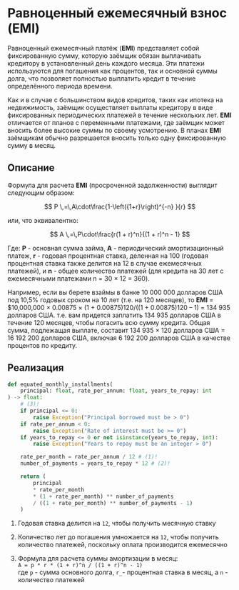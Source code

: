# Равноценный ежемесячный взнос (EMI)

Равноценный ежемесячный платёж (__EMI__) представляет собой фиксированную сумму, которую заёмщик обязан выплачивать кредитору в установленный день каждого месяца. Эти платежи используются для погашения как процентов, так и основной суммы долга, что позволяет полностью выплатить кредит в течение определённого периода времени.

Как и в случае с большинством видов кредитов, таких как ипотека на недвижимость, заёмщик осуществляет выплаты кредитору в виде фиксированных периодических платежей в течение нескольких лет. __EMI__ отличается от планов с переменными платежами, где заёмщик может вносить более высокие суммы по своему усмотрению. В планах __EMI__ заёмщикам обычно разрешается вносить только одну фиксированную сумму в месяц.

## Описание

Формула для расчета __EMI__ (просроченной задолженности) выглядит следующим образом:

$$
P \,=\,A\cdot\frac{1-\left({1+r}\right)^{-n} }{r}
$$

или, что эквивалентно:

$$
A \,=\,P\cdot\frac{r(1 + r)^n}{(1 + r)^n - 1}
$$

Где: __P__ - основная сумма займа, __A__ - периодический амортизационный платеж, __r__ - годовая процентная ставка, деленная на 100 (годовая процентная ставка также делится на 12 в случае ежемесячных платежей), и __n__ - общее количество платежей (для кредита на 30 лет с ежемесячными платежами n = 30 × 12 = 360).

Например, если вы берете взаймы в банке 10 000 000 долларов США под 10,5% годовых сроком на 10 лет (т.е. на 120 месяцев), то __EMI__ = $10,000,000 × 0.00875 × (1 + 0.00875)120/((1 + 0.00875)120 – 1) = 134 935 долларов США. т.е. вам придется заплатить 134 935 долларов США в течение 120 месяцев, чтобы погасить всю сумму кредита. Общая сумма, подлежащая выплате, составит 134 935 × 120 долларов США = 16 192 200 долларов США, включая 6 192 200 долларов США в качестве процентов по кредиту.

## Реализация

```python title="python"
def equated_monthly_installments(
    principal: float, rate_per_annum: float, years_to_repay: int
) -> float:
    # (3)!
    if principal <= 0:
        raise Exception("Principal borrowed must be > 0")
    if rate_per_annum < 0:
        raise Exception("Rate of interest must be >= 0")
    if years_to_repay <= 0 or not isinstance(years_to_repay, int):
        raise Exception("Years to repay must be an integer > 0")

    rate_per_month = rate_per_annum / 12 # (1)!
    number_of_payments = years_to_repay * 12 # (2)!

    return (
        principal
        * rate_per_month
        * (1 + rate_per_month) ** number_of_payments
        / ((1 + rate_per_month) ** number_of_payments - 1)
    )
```

1.  Годовая ставка делится на `12`, чтобы получить месячную ставку

2.  Количество лет до погашения умножается на `12`, чтобы получить количество платежей, поскольку оплата производится ежемесячно

3.  Формула для расчета суммы амортизации в месяц:   
    `A = p * r * (1 + r)^n / ((1 + r)^n - 1)`   
    где `p` - сумма основного долга, `r_`- процентная ставка в месяц, а `n` - количество платежей
